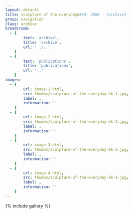 ```yaml
---
layout: default
title: sculpture of the everyday&#44; 2006 - [archive]
group: navigation
class: archive
breadcrumb:
  - {
  		text: 'archive',
  		title: 'archive',
  		url: '../..'
	}
  - {
  		text: 'publications',
  		title: 'publications',
  		url: '..'
	}
images:
  - {
		url: image-1.html, 
		src: thumbs/sculpture-of-the-everyday-bk-1.jpg,
		label: ,
		information: ''
	}
  - {
		url: image-2.html, 
		src: thumbs/sculpture-of-the-everyday-bk-2.jpg,
		label: ,
		information: ''
	}
  - {
		url: image-3.html, 
		src: thumbs/sculpture-of-the-everyday-bk-3.jpg,
		label: ,
		information: ''
	}
  - {
		url: image-4.html, 
		src: thumbs/sculpture-of-the-everyday-bk-4.jpg,
		label: ,
		information: ''
	}
---
```


{% include gallery %}
